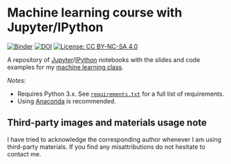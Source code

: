 # Machine learning course with Jupyter/IPython

[![Binder](http://mybinder.org/badge.svg)](http://mybinder.org/repo/lmarti/machine-learning)
[![DOI](https://zenodo.org/badge/DOI/10.5281/zenodo.495739.svg)](https://doi.org/10.5281/zenodo.495739)
[![License: CC BY-NC-SA 4.0](https://img.shields.io/badge/License-CC%20BY--NC--SA%204.0-lightgrey.svg)](http://creativecommons.org/licenses/by-nc-sa/4.0/)

A repository of [Jupyter](https://www.jupyter.org)/[IPython](https://www.ipython.org) notebooks with the slides and code examples for my [machine learning class](http://lmarti.com/ml-2017-1).

*Notes:* 
* Requires Python 3.x. See [`requirements.txt`](https://github.com/lmarti/machine-learning/blob/master/requirements.txt) for a full list of requirements. 
* Using [Anaconda](https://www.continuum.io/downloads) is recommended.

## Third-party images and materials usage note

I have tried to acknowledge the corresponding author whenever I am using third-party materials. If you find any misattributions do not hesitate to contact me.

